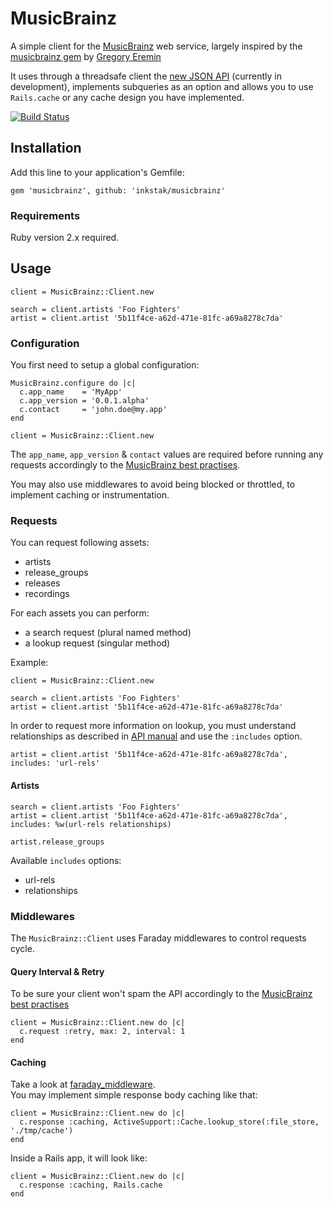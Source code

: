# MusicBrainz

A simple client for the [MusicBrainz](http://musicbrainz.org) web service, largely inspired by the [musicbrainz gem](https://github.com/localhots/musicbrainz) by [Gregory Eremin](https://github.com/localhots)

It uses through a threadsafe client the [new JSON API](http://wiki.musicbrainz.org/Development/JSON_Web_Service) (currently in development), implements subqueries as an option and allows you to use `Rails.cache` or any cache design you have implemented.

[![Build Status](https://travis-ci.org/inkstak/musicbrainz.svg)](https://travis-ci.org/inkstak/musicbrainz)


## Installation

Add this line to your application's Gemfile:

    gem 'musicbrainz', github: 'inkstak/musicbrainz'


### Requirements

Ruby version 2.x required.


## Usage

    client = MusicBrainz::Client.new

    search = client.artists 'Foo Fighters'
    artist = client.artist '5b11f4ce-a62d-471e-81fc-a69a8278c7da'


### Configuration

You first need to setup a global configuration:

    MusicBrainz.configure do |c|
      c.app_name    = 'MyApp'
      c.app_version = '0.0.1.alpha'
      c.contact     = 'john.doe@my.app'
    end

    client = MusicBrainz::Client.new


The `app_name`, `app_version` & `contact` values are required before running any requests accordingly to the [MusicBrainz best practises](http://musicbrainz.org/doc/XML_Web_Service/Rate_Limiting#How_can_I_be_a_good_citizen_and_be_smart_about_using_the_Web_Service.3F).

You may also use middlewares to avoid being blocked or throttled, to implement caching or instrumentation.


### Requests

You can request following assets:

* artists
* release_groups
* releases
* recordings


For each assets you can perform:

* a search request (plural named method)
* a lookup request (singular method)

Example:

    client = MusicBrainz::Client.new

    search = client.artists 'Foo Fighters'
    artist = client.artist '5b11f4ce-a62d-471e-81fc-a69a8278c7da'


In order to request more information on lookup, you must understand relationships as described in [API manual](http://musicbrainz.org/doc/Development/XML_Web_Service/Version_2#Lookups) and use the `:includes` option.

    artist = client.artist '5b11f4ce-a62d-471e-81fc-a69a8278c7da', includes: 'url-rels'


#### Artists

    search = client.artists 'Foo Fighters'
    artist = client.artist '5b11f4ce-a62d-471e-81fc-a69a8278c7da', includes: %w(url-rels relationships)

    artist.release_groups

Available `includes` options:

* url-rels
* relationships




### Middlewares

The `MusicBrainz::Client` uses Faraday middlewares to control requests cycle.


#### Query Interval & Retry

To be sure your client won't spam the API accordingly to the [MusicBrainz best practises](http://musicbrainz.org/doc/XML_Web_Service/Rate_Limiting#How_can_I_be_a_good_citizen_and_be_smart_about_using_the_Web_Service.3F)

    client = MusicBrainz::Client.new do |c|
      c.request :retry, max: 2, interval: 1
    end


#### Caching

Take a look at [faraday_middleware](https://github.com/lostisland/faraday_middleware).  
You may implement simple response body caching like that:

    client = MusicBrainz::Client.new do |c|
      c.response :caching, ActiveSupport::Cache.lookup_store(:file_store, './tmp/cache')
    end

Inside a Rails app, it will look like:

    client = MusicBrainz::Client.new do |c|
      c.response :caching, Rails.cache
    end
